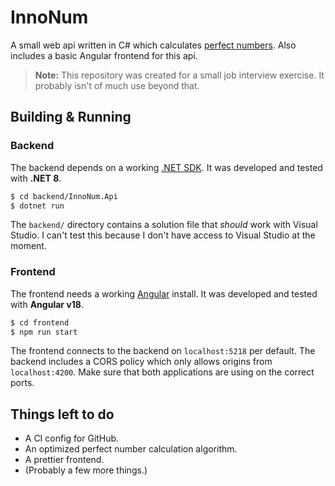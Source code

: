 # InnoNum

A small web api written in C# which calculates
[perfect numbers](https://w.wiki/BaPy).
Also includes a basic Angular frontend for this api.

> **Note:** This repository was created for a small job
> interview exercise.  It probably isn't of much use
> beyond that.

## Building & Running

### Backend

The backend depends on a working
[.NET SDK](https://dotnet.microsoft.com).
It was developed and tested with **.NET 8**.

```sh
$ cd backend/InnoNum.Api
$ dotnet run
```

The `backend/` directory contains a solution file
that *should* work with Visual Studio.
I can't test this because I don't have access
to Visual Studio at the moment.

### Frontend

The frontend needs a working
[Angular](https://angular.dev)
install.  It was developed and tested with
**Angular v18**.

```sh
$ cd frontend
$ npm run start
```

The frontend connects to the backend on
`localhost:5218` per default.  The backend
includes a CORS policy which only allows
origins from `localhost:4200`.
Make sure that both applications are using
on the correct ports.

## Things left to do

* A CI config for GitHub.
* An optimized perfect number calculation algorithm.
* A prettier frontend.
* (Probably a few more things.)

